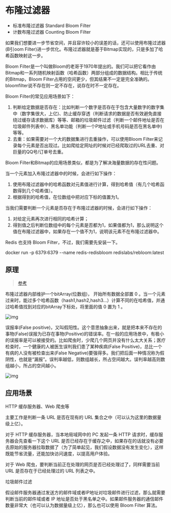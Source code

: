 # 布隆过滤器

- 标准布隆过滤器 Standard Bloom Filter
- 计数布隆过滤器 Counting Bloom Filter

如果我们想要进一步节省空间，并且容许较小的误差的话，还可以使用布隆过滤器(B引oom Filter)进一步优化。布隆过滤器就是基于Bitmap实现的，只是多加了哈希函数映射这一步。

Bloom Filter是一个叫做Bloom的老哥于1970年提出的。我们可以把它看作由Bitmap和一系列随机映射函数（哈希函数）两部分组成的数据结构。相比于传统的Bitmap，Bloom Filter占用的空间更少，但其结果不一定是完全准确的。bloomfilter说不存在则一定不存在，说存在时不一定存在。

Bloom Filter的常见应用场景如下：

1. 判断给定数据是否存在：比如判断一个数字是否存在于包含大量数字的数字集中（数字集很大，上亿)、防止缓存穿透（判断请求的数据是否有效避免直接绕过缓存请求数据库）等等、邮箱的垃圾邮件过滤（判断一个邮件地址是否在垃圾邮件列表中）、黑名单功能（判断一个P地址或手机号码是否在黑名单中)等等。
2. 去重：如果需要对一个大的数据集进行去重操作，可以使用Bloom Filter来记录每个元素是否出现过。比如爬给定网址的时候对已经爬取过的URL去重、对巨量的QQ号/订单号去重。

Bloom Filter和Bitmap的应用场景类似，都是为了解决海量数据的存在性问题。

当一个元素加入布隆过滤器中的时候，会进行如下操作：

1. 使用布隆过滤器中的哈希函数对元素值进行计算，得到哈希值（有几个哈希函数得到几个哈希值）。
2. 根据得到的哈希值，在位数组中把对应下标的值置为1。

当我们需要判断一个元素是否存在于布隆过滤器的时候，会进行如下操作：

1. 对给定元素再次进行相同的哈希计算；
2. 得到值之后判断位数组中的每个元素是否都为1，如果值都为1，那么说明这个值在布隆过滤器中，如果存在一个值不为1，说明该元素不在布隆过滤器中。

Redis 也支持 Bloom Filter，不过，我们需要先安装一下。

docker run -p 6379:6379 --name redis-redisbloom redislabs/rebloom:latest

## 原理

> [参考](https://blog.csdn.net/qq_44797267/article/details/120238150#:~:text=%E5%B8%83%E9%9A%86%E8%BF%87%E6%BB%A4%E5%99%A8%20%28Bloom%20Filter%29%E7%9A%84%E5%8E%9F%E7%90%86%E5%92%8C%E5%AE%9E%E7%8E%B0%201%20%E5%B0%86%E8%AE%BF%E9%97%AE%E8%BF%87%E7%9A%84URL%E4%BF%9D%E5%AD%98%E5%88%B0%E6%95%B0%E6%8D%AE%E5%BA%93%E3%80%82%202%20%E7%94%A8HashSet%E5%B0%86%E8%AE%BF%E9%97%AE%E8%BF%87%E7%9A%84URL%E4%BF%9D%E5%AD%98%E8%B5%B7%E6%9D%A5%E3%80%82,%E9%82%A3%E5%8F%AA%E9%9C%80%E6%8E%A5%E8%BF%91O%20%281%29%E7%9A%84%E4%BB%A3%E4%BB%B7%E5%B0%B1%E5%8F%AF%E4%BB%A5%E6%9F%A5%E5%88%B0%E4%B8%80%E4%B8%AAURL%E6%98%AF%E5%90%A6%E8%A2%AB%E8%AE%BF%E9%97%AE%E8%BF%87%E4%BA%86%E3%80%82%203%20URL%E7%BB%8F%E8%BF%87MD5%E6%88%96SHA-1%E7%AD%89%E5%8D%95%E5%90%91%E5%93%88%E5%B8%8C%E5%90%8E%E5%86%8D%E4%BF%9D%E5%AD%98%E5%88%B0HashSet%E6%88%96%E6%95%B0%E6%8D%AE%E5%BA%93%E3%80%82%204%20Bit-Map%E6%96%B9%E6%B3%95%E3%80%82%20%E5%BB%BA%E7%AB%8B%E4%B8%80%E4%B8%AABitSet%EF%BC%8C%E5%B0%86%E6%AF%8F%E4%B8%AAURL%E7%BB%8F%E8%BF%87%E4%B8%80%E4%B8%AA%E5%93%88%E5%B8%8C%E5%87%BD%E6%95%B0%E6%98%A0%E5%B0%84%E5%88%B0%E6%9F%90%E4%B8%80%E4%BD%8D%E3%80%82)

布隆过滤器内部维护一个bitArray(位数组)， 开始所有数据全部置 0 。当一个元素过来时，能过多个哈希函数（hash1,hash2,hash3…）计算不同的在哈希值，并通过哈希值找到对应的bitArray下标处，将里面的值 0 置为 1 。

![img](https://pic2.zhimg.com/80/v2-7572106f61beee652f18a4434fa20221_1440w.webp)

误报率(False positive)，又叫假阳性。这个意思抽象出来，就是把本来不存在的事物(False)误报为已存在事物(Positive)的错误率。在一般的应用场景中，有极小的误报率是可以被接受的。比如爬虫时，少爬几个网页并没有什么太大关系；医疗检查时，一个健康的人被医生误判我们患了某种疾病(False Positive)，总比一个有病的人没有被检查出来(False Negative)要强得多。我们把后面一种情况称为假阴性，也就是“漏报”。误判率越低，则数组越长，所占空间越大。误判率越高则数组越小，所占的空间越小。

![img](https://pic3.zhimg.com/80/v2-b6441a82b7ac04b9a87fed762226f71a_1440w.webp)

## 应用场景

HTTP 缓存服务器、Web 爬虫等

主要工作是判断一条 URL 是否在现有的 URL 集合之中（可以认为这里的数据量级上亿）。

对于 HTTP 缓存服务器，当本地局域网中的 PC 发起一条 HTTP 请求时，缓存服务器会先查看一下这个 URL 是否已经存在于缓存之中，如果存在的话就没有必要去原始的服务器拉取数据了（为了简单起见，我们假设数据没有发生变化），这样既能节省流量，还能加快访问速度，以提高用户体验。

对于 Web 爬虫，要判断当前正在处理的网页是否已经处理过了，同样需要当前 URL 是否存在于已经处理过的 URL 列表之中。

垃圾邮件过滤

假设邮件服务器通过发送方的邮件域或者IP地址对垃圾邮件进行过滤，那么就需要判断当前的邮件域或者 IP 地址是否处于黑名单之中。如果邮件服务器的通信邮件数量非常大（也可以认为数据量级上亿），那么也可以使用 Bloom Filter 算法。